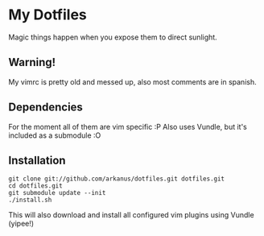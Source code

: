 # My Dotfiles

Magic things happen when you expose them to direct sunlight.

## Warning!

My vimrc is pretty old and messed up, also most comments are in spanish.

## Dependencies

For the moment all of them are vim specific :P
Also uses Vundle, but it's included as a submodule :O

## Installation

    git clone git://github.com/arkanus/dotfiles.git dotfiles.git
    cd dotfiles.git
    git submodule update --init
    ./install.sh

This will also download and install all configured vim plugins using Vundle (yipee!)
